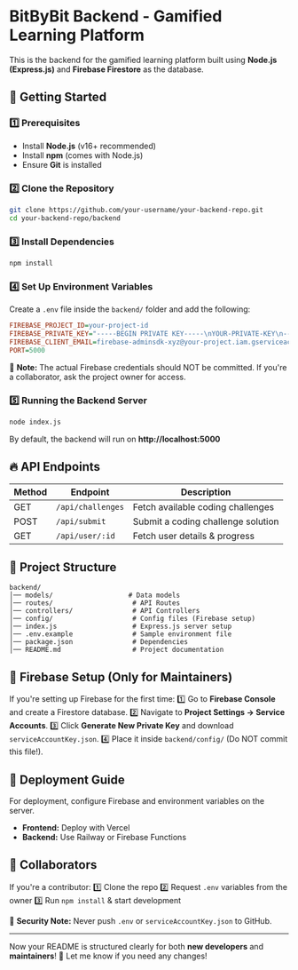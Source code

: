 # BitByBit Backend - Gamified Learning Platform

This is the backend for the gamified learning platform built using **Node.js (Express.js)** and **Firebase Firestore** as the database.

## 🚀 Getting Started

### 1️⃣ Prerequisites
- Install **Node.js** (v16+ recommended)
- Install **npm** (comes with Node.js)
- Ensure **Git** is installed

### 2️⃣ Clone the Repository
```sh
git clone https://github.com/your-username/your-backend-repo.git
cd your-backend-repo/backend
```

### 3️⃣ Install Dependencies
```sh
npm install
```

### 4️⃣ Set Up Environment Variables
Create a `.env` file inside the `backend/` folder and add the following:
```ini
FIREBASE_PROJECT_ID=your-project-id
FIREBASE_PRIVATE_KEY="-----BEGIN PRIVATE KEY-----\nYOUR-PRIVATE-KEY\n-----END PRIVATE KEY-----\n"
FIREBASE_CLIENT_EMAIL=firebase-adminsdk-xyz@your-project.iam.gserviceaccount.com
PORT=5000
```
📌 **Note:** The actual Firebase credentials should NOT be committed. If you're a collaborator, ask the project owner for access.

### 5️⃣ Running the Backend Server
```sh
node index.js
```
By default, the backend will run on **http://localhost:5000**

## 🔥 API Endpoints
| Method | Endpoint            | Description                        |
|--------|---------------------|------------------------------------|
| GET    | `/api/challenges`   | Fetch available coding challenges |
| POST   | `/api/submit`       | Submit a coding challenge solution |
| GET    | `/api/user/:id`     | Fetch user details & progress     |

## 📁 Project Structure
```
backend/
│── models/                   # Data models
│── routes/                    # API Routes
│── controllers/               # API Controllers
│── config/                    # Config files (Firebase setup)
│── index.js                   # Express.js server setup
│── .env.example               # Sample environment file
│── package.json               # Dependencies
│── README.md                  # Project documentation
```

## 🔧 Firebase Setup (Only for Maintainers)
If you're setting up Firebase for the first time:
1️⃣ Go to **Firebase Console** and create a Firestore database.
2️⃣ Navigate to **Project Settings → Service Accounts**.
3️⃣ Click **Generate New Private Key** and download `serviceAccountKey.json`.
4️⃣ Place it inside `backend/config/` (Do NOT commit this file!).

## 🚀 Deployment Guide
For deployment, configure Firebase and environment variables on the server.
- **Frontend:** Deploy with Vercel
- **Backend:** Use Railway or Firebase Functions

## 👥 Collaborators
If you're a contributor:
1️⃣ Clone the repo
2️⃣ Request `.env` variables from the owner
3️⃣ Run `npm install` & start development

📌 **Security Note:** Never push `.env` or `serviceAccountKey.json` to GitHub.

---

Now your README is structured clearly for both **new developers** and **maintainers**! 🚀 Let me know if you need any changes!

